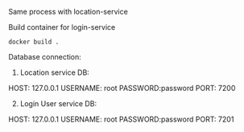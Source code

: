 Same process with location-service

Build container for login-service
    
    docker build .


Database connection:

1. Location service DB:

HOST: 127.0.0.1
USERNAME: root
PASSWORD:password
PORT: 7200

2. Login User service DB:

HOST: 127.0.0.1
USERNAME: root
PASSWORD:password
PORT: 7201
